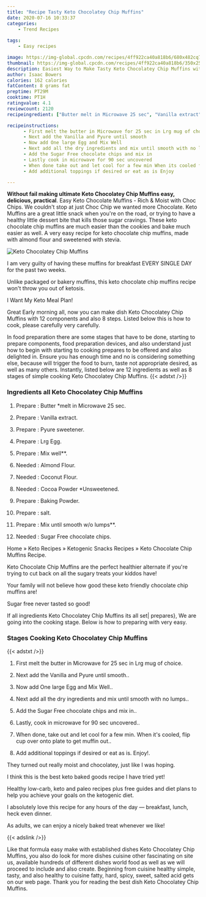 ```yaml
---
title: "Recipe Tasty Keto Chocolatey Chip Muffins"
date: 2020-07-16 10:33:37
categories:
    - Trend Recipes
    
tags:
    - Easy recipes

image: https://img-global.cpcdn.com/recipes/4ff922ca40a818b6/680x482cq70/keto-chocolatey-chip-muffins-recipe-main-photo.jpg
thumbnail: https://img-global.cpcdn.com/recipes/4ff922ca40a818b6/350x250cq70/keto-chocolatey-chip-muffins-recipe-main-photo.jpg
description: Easiest Way to Make Tasty Keto Chocolatey Chip Muffins with 12 ingredients and 8 stages of easy cooking.
author: Isaac Bowers
calories: 162 calories
fatContent: 8 grams fat
preptime: PT29M
cooktime: PT1H
ratingvalue: 4.1
reviewcount: 2120
recipeingredient: ["Butter melt in Microwave 25 sec", "Vanilla extract", "Pyure sweetener", "Lrg Egg", "Mix well", "Almond Flour", "Coconut Flour", "Cocoa Powder Unsweetened", "Baking Powder", "salt", "Mix until smooth wo lumps", "Sugar Free chocolate chips"]

recipeinstructions: 
      - First melt the butter in Microwave for 25 sec in Lrg mug of choice 
      - Next add the Vanilla and Pyure until smooth 
      - Now add One large Egg and Mix Well 
      - Next add all the dry ingredients and mix until smooth with no lumps 
      - Add the Sugar Free chocolate chips and mix in 
      - Lastly cook in microwave for 90 sec uncovered 
      - When done take out and let cool for a few min When its cooled flip cup over onto plate to get muffin out 
      - Add additional toppings if desired or eat as is Enjoy

---
```




**Without fail making ultimate Keto Chocolatey Chip Muffins easy, delicious, practical**. Easy Keto Chocolate Muffins - Rich &amp; Moist with Choc Chips. We couldn&#39;t stop at just Choc Chip we wanted more Chocolate. Keto Muffins are a great little snack when you&#39;re on the road, or trying to have a healthy little dessert bite that kills those sugar cravings. These keto chocolate chip muffins are much easier than the cookies and bake much easier as well. A very easy recipe for keto chocolate chip muffins, made with almond flour and sweetened with stevia.


![Keto Chocolatey Chip Muffins](https://img-global.cpcdn.com/recipes/4ff922ca40a818b6/680x482cq70/keto-chocolatey-chip-muffins-recipe-main-photo.jpg "Keto Chocolatey Chip Muffins")



I am very guilty of having these muffins for breakfast EVERY SINGLE DAY for the past two weeks.

Unlike packaged or bakery muffins, this keto chocolate chip muffins recipe won&#39;t throw you out of ketosis.

I Want My Keto Meal Plan!


Great Early morning all, now you can make dish Keto Chocolatey Chip Muffins with 12 components and also 8 steps. Listed below this is how to cook, please carefully very carefully.

In food preparation there are some stages that have to be done, starting to prepare components, food preparation devices, and also understand just how to begin with starting to cooking prepares to be offered and also delighted in. Ensure you has enough time and no is considering something else, because will trigger the food to burn, taste not appropriate desired, as well as many others. Instantly, listed below are 12 ingredients as well as 8 stages of simple cooking Keto Chocolatey Chip Muffins.
{{< adstxt />}}

### Ingredients all Keto Chocolatey Chip Muffins


1. Prepare  : Butter *melt in Microwave 25 sec.

1. Prepare  : Vanilla extract.

1. Prepare  : Pyure sweetener.

1. Prepare  : Lrg Egg.

1. Prepare  : Mix well**.

1. Needed  : Almond Flour.

1. Needed  : Coconut Flour.

1. Needed  : Cocoa Powder *Unsweetened.

1. Prepare  : Baking Powder.

1. Prepare  : salt.

1. Prepare  : Mix until smooth w/o lumps**.

1. Needed  : Sugar Free chocolate chips.


Home » Keto Recipes » Ketogenic Snacks Recipes » Keto Chocolate Chip Muffins Recipe.

Keto Chocolate Chip Muffins are the perfect healthier alternate if you&#39;re trying to cut back on all the sugary treats your kiddos have!

Your family will not believe how good these keto friendly chocolate chip muffins are!

Sugar free never tasted so good!


If all ingredients Keto Chocolatey Chip Muffins its all set| prepares}, We are going into the cooking stage. Below is how to preparing with very easy.

### Stages Cooking Keto Chocolatey Chip Muffins

{{< adstxt />}}


1. First melt the butter in Microwave for 25 sec in Lrg mug of choice.



1. Next add the Vanilla and Pyure until smooth..



1. Now add One large Egg and Mix Well..



1. Next add all the dry ingredients and mix until smooth with no lumps..



1. Add the Sugar Free chocolate chips and mix in..



1. Lastly, cook in microwave for 90 sec uncovered..



1. When done, take out and let cool for a few min. When it&#39;s cooled, flip cup over onto plate to get muffin out..



1. Add additional toppings if desired or eat as is. Enjoy!.




They turned out really moist and chocolatey, just like I was hoping.

I think this is the best keto baked goods recipe I have tried yet!

Healthy low-carb, keto and paleo recipes plus free guides and diet plans to help you achieve your goals on the ketogenic diet.

I absolutely love this recipe for any hours of the day — breakfast, lunch, heck even dinner.

As adults, we can enjoy a nicely baked treat whenever we like!


{{< adslink />}}

Like that formula easy make with established dishes Keto Chocolatey Chip Muffins, you also do look for more dishes cuisine other fascinating on site us, available hundreds of different dishes world food as well as we will proceed to include and also create. Beginning from cuisine healthy simple, tasty, and also healthy to cuisine fatty, hard, spicy, sweet, salted acid gets on our web page. Thank you for reading the best dish Keto Chocolatey Chip Muffins.
